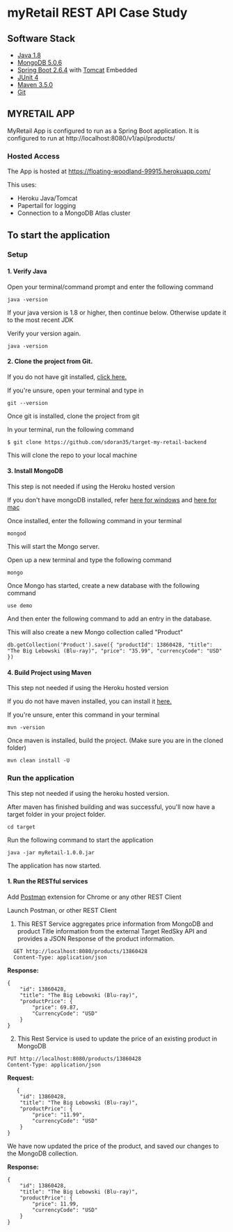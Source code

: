 # myRetail REST API Case Study

## Software Stack
* [Java 1.8](https://java.com/en/download/)
* [MongoDB 5.0.6](https://www.mongodb.com/)
* [Spring Boot 2.6.4](https://projects.spring.io/spring-boot/) with [Tomcat](https://tomcat.apache.org/) Embedded
* [JUnit 4](http://junit.org/junit4/)
* [Maven 3.5.0](https://maven.apache.org/)
* [Git](https://git-scm.com/)

## MYRETAIL APP
MyRetail App is configured to run as a Spring Boot application. It is configured to run at http://localhost:8080/v1/api/products/

### Hosted Access

The App is hosted at https://floating-woodland-99915.herokuapp.com/

This uses:
* Heroku Java/Tomcat 
* Papertail for logging
* Connection to a MongoDB Atlas cluster


## To start the application

### Setup

#### 1. Verify Java
Open your terminal/command prompt and enter the following command
```
java -version
```
If your java version is 1.8 or higher, then continue below. Otherwise update it to the most recent JDK

Verify your version again.
```
java -version
```
#### 2. Clone the project from Git.
If you do not have git installed, [click here.](https://git-scm.com/downloads) 

If you're unsure, open your terminal and type in
```
git --version
```

Once git is installed, clone the project from git

In your terminal, run the following command
```
$ git clone https://github.com/sdoran35/target-my-retail-backend
```
This will clone the repo to your local machine

#### 3. Install MongoDB
This step is not needed if using the Heroku hosted version

If you don't have mongoDB installed, refer [here for windows](https://docs.mongodb.com/manual/tutorial/install-mongodb-on-windows/) and [here for mac](https://treehouse.github.io/installation-guides/mac/mongo-mac.html)

Once installed, enter the following command in your terminal
```
mongod
```
This will start the Mongo server.

Open up a new terminal and type the following command
```
mongo
```

Once Mongo has started, create a new database with the following command
```
use demo
```

And then enter the following command to add an entry in the database.

This will also create a new Mongo collection called "Product"
```
db.getCollection('Product').save({ "productId": 13860428, "title": "The Big Lebowski (Blu-ray)", "price": "35.99", "currencyCode": "USD" })
```

#### 4. Build Project using Maven
This step not needed if using the Heroku hosted version

If you do not have maven installed, you can install it [here.](https://maven.apache.org/download.cgi)

If you're unsure, enter this command in your terminal
```
mvn -version
```

Once maven is installed, build the project. (Make sure you are in the cloned folder)
```
mvn clean install -U
```

### Run the application
This step not needed if using the heroku hosted version.

After maven has finished building and was successful, you'll now have a target folder in your project folder.
```
cd target
```
Run the following command to start the application
```
java -jar myRetail-1.0.0.jar
```

The application has now started.

#### 1. Run the RESTful services
Add [Postman](https://chrome.google.com/webstore/detail/postman/fhbjgbiflinjbdggehcddcbncdddomop?hl=en) extension for Chrome or any other REST Client

Launch Postman, or other REST Client

1) This REST Service aggregates price information from MongoDB and product Title information from the external Target RedSky API and provides a JSON Response of the product information.
```
  GET http://localhost:8080/products/13860428
  Content-Type: application/json
```

**Response:**
```
{
	"id": 13860428,
	"title": "The Big Lebowski (Blu-ray)",
	"productPrice": {
		"price": 69.87,
		"CurrencyCode": "USD"
	}
}
```

2) This Rest Service is used to update the price of an existing product in MongoDB
```
PUT http://localhost:8080/products/13860428
Content-Type: application/json
```
**Request:**
```
   {
	"id": 13860428,
	"title": "The Big Lebowski (Blu-ray)",
	"productPrice": {
		"price": "11.99",
		"currencyCode": "USD"
	}
}
```
We have now updated the price of the product, and saved our changes to the MongoDB collection.

**Response:**
```
{
	"id": 13860428,
	"title": "The Big Lebowski (Blu-ray)",
	"productPrice": {
		"price": 11.99,
		"currencyCode": "USD"
	}
}
```
